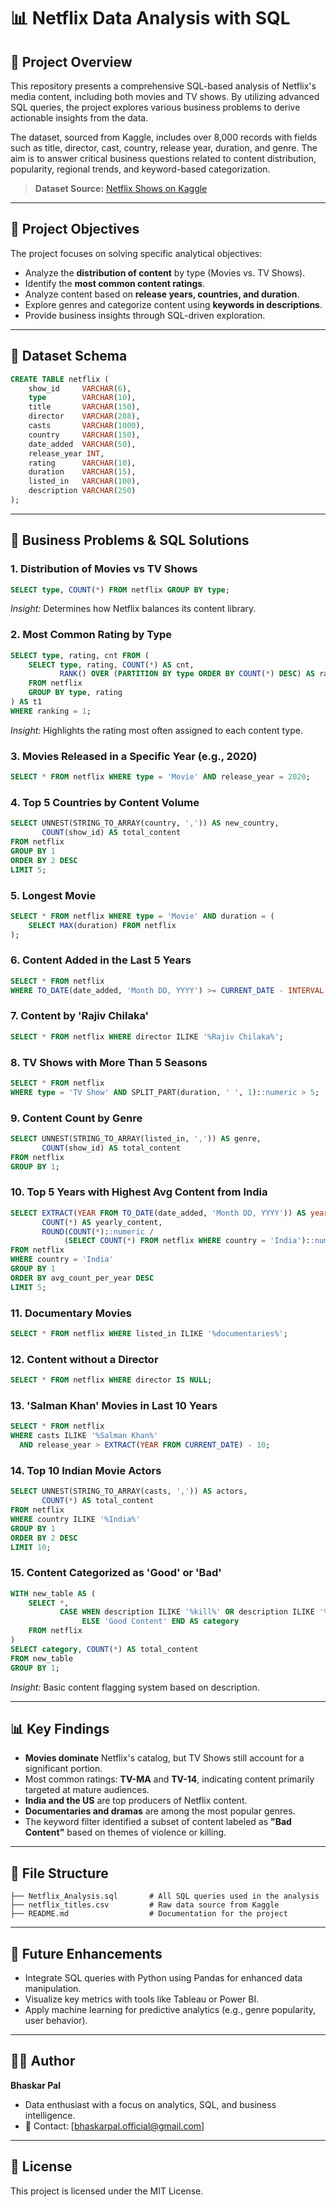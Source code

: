 # 📊 Netflix Data Analysis with SQL

## 📁 Project Overview

This repository presents a comprehensive SQL-based analysis of Netflix's media content, including both movies and TV shows. By utilizing advanced SQL queries, the project explores various business problems to derive actionable insights from the data.

The dataset, sourced from Kaggle, includes over 8,000 records with fields such as title, director, cast, country, release year, duration, and genre. The aim is to answer critical business questions related to content distribution, popularity, regional trends, and keyword-based categorization.

> **Dataset Source:** [Netflix Shows on Kaggle](https://www.kaggle.com/datasets/shivamb/netflix-shows)

---

## 🌟 Project Objectives

The project focuses on solving specific analytical objectives:

* Analyze the **distribution of content** by type (Movies vs. TV Shows).
* Identify the **most common content ratings**.
* Analyze content based on **release years, countries, and duration**.
* Explore genres and categorize content using **keywords in descriptions**.
* Provide business insights through SQL-driven exploration.

---

## 📃 Dataset Schema

```sql
CREATE TABLE netflix (
    show_id     VARCHAR(6),
    type        VARCHAR(10),
    title       VARCHAR(150),
    director    VARCHAR(208),    
    casts       VARCHAR(1000),
    country     VARCHAR(150),
    date_added  VARCHAR(50),
    release_year INT,    
    rating      VARCHAR(10),
    duration    VARCHAR(15),    
    listed_in   VARCHAR(100),    
    description VARCHAR(250)
);
```

---

## 🧰 Business Problems & SQL Solutions

### 1. **Distribution of Movies vs TV Shows**

```sql
SELECT type, COUNT(*) FROM netflix GROUP BY type;
```

*Insight:* Determines how Netflix balances its content library.

### 2. **Most Common Rating by Type**

```sql
SELECT type, rating, cnt FROM (
    SELECT type, rating, COUNT(*) AS cnt,
           RANK() OVER (PARTITION BY type ORDER BY COUNT(*) DESC) AS ranking
    FROM netflix
    GROUP BY type, rating
) AS t1
WHERE ranking = 1;
```

*Insight:* Highlights the rating most often assigned to each content type.

### 3. **Movies Released in a Specific Year (e.g., 2020)**

```sql
SELECT * FROM netflix WHERE type = 'Movie' AND release_year = 2020;
```

### 4. **Top 5 Countries by Content Volume**

```sql
SELECT UNNEST(STRING_TO_ARRAY(country, ',')) AS new_country,
       COUNT(show_id) AS total_content
FROM netflix
GROUP BY 1
ORDER BY 2 DESC
LIMIT 5;
```

### 5. **Longest Movie**

```sql
SELECT * FROM netflix WHERE type = 'Movie' AND duration = (
    SELECT MAX(duration) FROM netflix
);
```

### 6. **Content Added in the Last 5 Years**

```sql
SELECT * FROM netflix
WHERE TO_DATE(date_added, 'Month DD, YYYY') >= CURRENT_DATE - INTERVAL '5 years';
```

### 7. **Content by 'Rajiv Chilaka'**

```sql
SELECT * FROM netflix WHERE director ILIKE '%Rajiv Chilaka%';
```

### 8. **TV Shows with More Than 5 Seasons**

```sql
SELECT * FROM netflix
WHERE type = 'TV Show' AND SPLIT_PART(duration, ' ', 1)::numeric > 5;
```

### 9. **Content Count by Genre**

```sql
SELECT UNNEST(STRING_TO_ARRAY(listed_in, ',')) AS genre,
       COUNT(show_id) AS total_content
FROM netflix
GROUP BY 1;
```

### 10. **Top 5 Years with Highest Avg Content from India**

```sql
SELECT EXTRACT(YEAR FROM TO_DATE(date_added, 'Month DD, YYYY')) AS year,
       COUNT(*) AS yearly_content,
       ROUND(COUNT(*)::numeric /
            (SELECT COUNT(*) FROM netflix WHERE country = 'India')::numeric * 100, 2) AS avg_count_per_year
FROM netflix
WHERE country = 'India'
GROUP BY 1
ORDER BY avg_count_per_year DESC
LIMIT 5;
```

### 11. **Documentary Movies**

```sql
SELECT * FROM netflix WHERE listed_in ILIKE '%documentaries%';
```

### 12. **Content without a Director**

```sql
SELECT * FROM netflix WHERE director IS NULL;
```

### 13. **'Salman Khan' Movies in Last 10 Years**

```sql
SELECT * FROM netflix
WHERE casts ILIKE '%Salman Khan%'
  AND release_year > EXTRACT(YEAR FROM CURRENT_DATE) - 10;
```

### 14. **Top 10 Indian Movie Actors**

```sql
SELECT UNNEST(STRING_TO_ARRAY(casts, ',')) AS actors,
       COUNT(*) AS total_content
FROM netflix
WHERE country ILIKE '%India%'
GROUP BY 1
ORDER BY 2 DESC
LIMIT 10;
```

### 15. **Content Categorized as 'Good' or 'Bad'**

```sql
WITH new_table AS (
    SELECT *,
           CASE WHEN description ILIKE '%kill%' OR description ILIKE '%violence%' THEN 'Bad Content'
                ELSE 'Good Content' END AS category
    FROM netflix
)
SELECT category, COUNT(*) AS total_content
FROM new_table
GROUP BY 1;
```

*Insight:* Basic content flagging system based on description.

---

## 📊 Key Findings

* **Movies dominate** Netflix's catalog, but TV Shows still account for a significant portion.
* Most common ratings: **TV-MA** and **TV-14**, indicating content primarily targeted at mature audiences.
* **India and the US** are top producers of Netflix content.
* **Documentaries and dramas** are among the most popular genres.
* The keyword filter identified a subset of content labeled as **"Bad Content"** based on themes of violence or killing.

---

## 📄 File Structure

```
├── Netflix_Analysis.sql       # All SQL queries used in the analysis
├── netflix_titles.csv         # Raw data source from Kaggle
├── README.md                  # Documentation for the project
```

---

## 🚀 Future Enhancements

* Integrate SQL queries with Python using Pandas for enhanced data manipulation.
* Visualize key metrics with tools like Tableau or Power BI.
* Apply machine learning for predictive analytics (e.g., genre popularity, user behavior).

---

## 👨‍💼 Author

**Bhaskar Pal**
* Data enthusiast with a focus on analytics, SQL, and business intelligence.
* 📧 Contact: [bhaskarpal.official@gmail.com]  

---

## 📅 License

This project is licensed under the MIT License.
